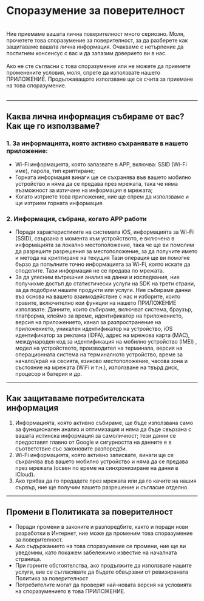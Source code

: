 # Споразумение за поверителност
<br>
Ние приемаме вашата лична поверителност много сериозно. Моля, прочетете това споразумение за поверителност, за да разберете как защитаваме вашата лична информация. Очакваме с нетърпение да постигнем консенсус с вас и да запазим доверието ви в нас.
<br><br>Ако не сте съгласни с това споразумение или не можете да приемете променените условия, моля, спрете да използвате нашето ПРИЛОЖЕНИЕ. Продължаващото използване ще се счита за приемане на това споразумение.
<br><br>

***

## Каква лична информация събираме от вас? Как ще го използваме?
### 1. За информацията, която активно съхранявате в нашето приложение:
   - Wi-Fi информацията, която запазвате в APP, включва: SSID (Wi-Fi име), парола, тип криптиране;
   - Горната информация винаги ще се съхранява във вашето мобилно устройство и няма да се предава през мрежата, така че няма възможност за изтичане на информация в мрежата;
   - Когато изтриете това приложение, ние ще спрем да използваме и ще изтрием горната информация.


### 2. Информация, събрана, когато APP работи
   - Поради характеристиките на системата iOS, информацията за Wi-Fi (SSID), свързана в момента към устройството, е включена в информацията за локално местоположение, така че ще ви помолим да разрешите разрешения за местоположение, за да получите името и метода на криптиране на текущия Тази операция ще ви помогне бързо да попълните точно информацията за Wi-Fi, която искате да споделите. Тази информация не се предава по мрежата.
   - За да улесним вътрешния анализ на данни и изследвания, ние получихме достъп до статистически услуги на SDK на трети страни, за да подобрим нашите продукти или услуги. Ние събираме данни въз основа на вашето взаимодействие с нас и изборите, които правите, включително кои функции на нашето ПРИЛОЖЕНИЕ използвате. Данните, които събираме, включват система, браузър, платформа, клеймо за време, идентификатор на приложението, версия на приложението, канал за разпространение на приложението, уникален идентификатор на устройство, iOS идентификатор за реклама (IDFA), адрес на мрежова карта (MAC), международен код за идентификация на мобилно устройство (IMEI) , модел на устройството, производител на терминала, версия на операционната система на терминалното устройство, време за начало/край на сесията, езиково местоположение, часова зона и състояние на мрежата (WiFi и т.н.), използване на твърд диск, процесор и батерия и др.

 

***
## Как защитаваме потребителската информация
   1. Информацията, която активно събираме, ще бъде използвана само за функционален анализ и оптимизация и няма да бъде свързана с вашата истинска информация за самоличност; тези данни се предоставят главно от Google и сигурността на данните е в съответствие със законовите разпоредби.
   2. Wi-Fi информацията, която активно записвате, винаги ще се съхранява във вашето мобилно устройство и няма да се предава през мрежата (освен по време на синхронизиране на данни в iCloud).
   3. Ако трябва да го предадете през мрежата или да го качите на нашия сървър, ние ще получим вашето разрешение и съгласие отделно.
***

## Промени в Политиката за поверителност
   - Поради промени в законите и разпоредбите, както и поради нови разработки в Интернет, ние може да променим това споразумение за поверителност.
   - Ако съдържанието на това споразумение се промени, ние ще ви уведомим, като покажем забележимо известие на началната страница.
   - При горните обстоятелства, ако продължите да използвате нашите услуги, вие се съгласявате да бъдете обвързани от ревизираната Политика за поверителност
   - Потребителите могат да проверят най-новата версия на условията на споразумението в това ПРИЛОЖЕНИЕ.
